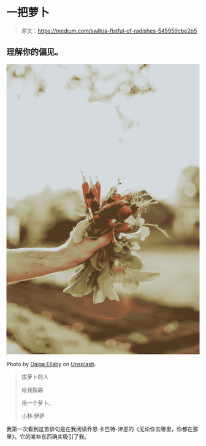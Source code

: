 # 一把萝卜

> 原文：<https://medium.com/swlh/a-fistful-of-radishes-545959cbe2b5>

## 理解你的偏见。

![](img/5582a0cebf06e9cab78fa5318fe87ebb.png)

Photo by [Daiga Ellaby](https://unsplash.com/photos/iDnK6ynAcIQ?utm_source=unsplash&utm_medium=referral&utm_content=creditCopyText) on [Unsplash](https://unsplash.com/search/photos/radish?utm_source=unsplash&utm_medium=referral&utm_content=creditCopyText).

> 拔萝卜的人
> 
> 给我指路
> 
> 用一个萝卜。
> 
> 小林·伊萨

我第一次看到这首俳句是在我阅读乔恩·卡巴特-津恩的《无论你去哪里，你都在那里》。它的某些东西确实吸引了我。